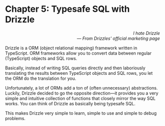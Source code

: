 # Chapter 5: Typesafe SQL with Drizzle

<div style="text-align: right"> <i> I hate Drizzle <br> — From Drizzles' official marketing page </i> </div>

Drizzle is a ORM (object relational mapping) framework written in TypeScript.
ORM frameworks allow you to convert data between regular (TypeScript) objects and SQL rows.

Basically, instead of writing SQL queries directly and then laboriously translating the results between TypeScript objects and SQL rows, you let the ORM do the translation for you.

Unfortunately, a lot of ORMs add a ton of (often unnecessary) abstractions.
Luckily, Drizzle decided to go the opposite direction—it provides you a very simple and intuitive collection of functions that closely mirror the way SQL works.
You can think of Drizzle as basically being typesafe SQL.

This makes Drizzle very simple to learn, simple to use and simple to debug problems.

